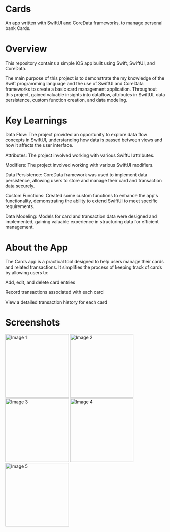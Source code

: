 # Cards
An app written with SwiftUI and CoreData frameworks, to manage personal bank Cards.

# Overview
This repository contains a simple iOS app built using Swift, SwiftUI, and CoreData.

The main purpose of this project is to demonstrate the my knowledge of the Swift programming language and the use of SwiftUI and CoreData frameworks
to create a basic card management application. Throughout this project, gained valuable insights into
dataflow, attributes in SwiftUI, data persistence, custom function creation, and data modeling.

# Key Learnings

Data Flow: The project provided an opportunity to explore data flow concepts in SwiftUI, understanding how data is passed between views and how it affects the user interface.

Attributes: The project involved working with various SwiftUI attributes.

Modifiers: The project involved working with various SwiftUI modifiers.

Data Persistence: CoreData framework was used to implement data persistence, allowing users to store and manage their card and transaction data securely.

Custom Functions: Created some custom functions to enhance the app's functionality, demonstrating the ability to extend SwiftUI to meet specific requirements.

Data Modeling: Models for card and transaction data were designed and implemented, gaining valuable experience in structuring data for efficient management.

# About the App

The Cards app is a practical tool designed to help users manage their cards and related transactions. It simplifies the process of keeping track of cards by allowing users to:

Add, edit, and delete card entries

Record transactions associated with each card

View a detailed transaction history for each card

# Screenshots

<img src="https://github.com/ValidMo/Cards/assets/63536756/0860f4a6-038d-4330-b8fa-c81aca02ed57" alt="Image 1" width="200">
<img src="https://github.com/ValidMo/Cards/assets/63536756/6fb80274-f1d5-4bbb-8b7f-54ec552c3542" alt="Image 2" width="200">
<img src="https://github.com/ValidMo/Cards/assets/63536756/e80f5402-f416-4269-88b0-07cd041f7421" alt="Image 3" width="200">
<img src="https://github.com/ValidMo/Cards/assets/63536756/fff32675-4cc5-40dc-ab4d-bff7d819bcfd" alt="Image 4" width="200">
<img src="https://github.com/ValidMo/Cards/assets/63536756/d7f56550-337a-4ab6-9a2f-e24fade70f5d" alt="Image 5" width="200">

